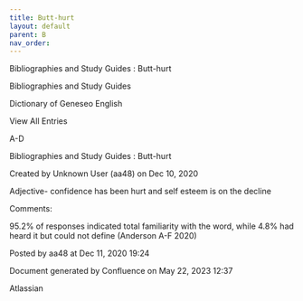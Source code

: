 ```yaml
---
title: Butt-hurt
layout: default
parent: B
nav_order:
---
```


Bibliographies and Study Guides : Butt-hurt

Bibliographies and Study Guides

Dictionary of Geneseo English

View All Entries

A-D

Bibliographies and Study Guides : Butt-hurt

Created by  Unknown User (aa48) on Dec 10, 2020

Adjective- confidence has been hurt and self esteem is on the decline

Comments:

95.2% of responses indicated total familiarity with the word, while 4.8% had heard it but could not define (Anderson A-F 2020)

Posted by aa48 at Dec 11, 2020 19:24

Document generated by Confluence on May 22, 2023 12:37

Atlassian
